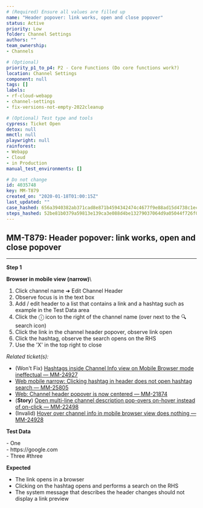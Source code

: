 ```yaml
---
# (Required) Ensure all values are filled up
name: "Header popover: link works, open and close popover"
status: Active
priority: Low
folder: Channel Settings
authors: ""
team_ownership: 
- Channels

# (Optional)
priority_p1_to_p4: P2 - Core Functions (Do core functions work?)
location: Channel Settings
component: null
tags: []
labels: 
- rf-cloud-webapp
- channel-settings
- fix-versions-not-empty-2022cleanup

# (Optional) Test type and tools
cypress: Ticket Open
detox: null
mmctl: null
playwright: null
rainforest: 
- Webapp
- Cloud
- in Production
manual_test_environments: []

# Do not change
id: 4035748
key: MM-T879
created_on: "2020-01-18T01:00:15Z"
last_updated: ""
case_hashed: 656a3940382ab371cad8e871b4594342474c4677f9e88ad15d4738c1ecec811b2a10d28fee8f8c5e9a7bd64590911498
steps_hashed: 52be81b0379a59813e139ca3e088d4be13279037064d9a05044f726f027e16de47cd481b4f21f6243fc2c4c56a44b56e
---
```


<!-- (Auto-generated) Based on frontmatter's "key" and "name" -->

## MM-T879: Header popover: link works, open and close popover

---

**Step 1**

**Browser in mobile view (narrow)**\\

1. Click channel name ➜ Edit Channel Header
2. Observe focus is in the text box
3. Add / edit header to a list that contains a link and a hashtag such as example in the Test Data area
4. Click the ⓘ icon to the right of the channel name (over next to the 🔍 search icon)
5. Click the link in the channel header popover, observe link open
6. Click the hashtag, observe the search opens on the RHS
7. Use the 'X' in the top right to close

_Related ticket(s):_

- (Won't Fix) [Hashtags inside Channel Info view on Mobile Browser mode ineffectual — MM-24927](https://mattermost.atlassian.net/browse/MM-24927)
- [Web mobile narrow: Clicking hashtag in header does not open hashtag search — MM-25805](https://mattermost.atlassian.net/browse/MM-25805)
- [Web: Channel header popover is now centered — MM-21874](https://mattermost.atlassian.net/browse/MM-21874)
- (**Story**) [Open multi-line channel description pop-overs on-hover instead of on-click — MM-22498](https://mattermost.atlassian.net/browse/MM-22498)
- (Invalid) [Hover over channel info in mobile browser view does nothing — MM-24928](https://mattermost.atlassian.net/browse/MM-24928)

**Test Data**

\- One\
\- https\://google.com\
\- Three #three

**Expected**

- The link opens in a browser
- Clicking on the hashtag opens and performs a search on the RHS
- The system message that describes the header changes should not display a link preview
